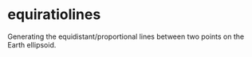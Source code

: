 # equiratiolines
Generating the equidistant/proportional lines between two points on the Earth ellipsoid.
